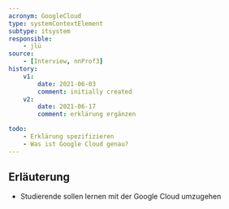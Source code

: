 ```yaml
---
acronym: GoogleCloud
type: systemContextElement
subtype: itsystem
responsible:
    - jlü
source:
    - [Interview, nnProf3]
history:
    v1:
        date: 2021-06-03
        comment: initially created
    v2: 
        date: 2021-06-17
        comment: erklärung ergänzen

todo:
    - Erklärung spezifizieren 
    - Was ist Google Cloud genau?
---
```


## Erläuterung

* Studierende sollen lernen mit der Google Cloud umzugehen
